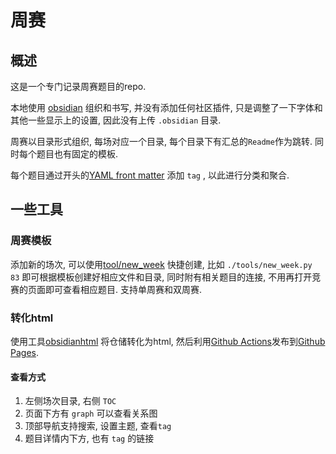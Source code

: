 # 周赛

## 概述
这是一个专门记录周赛题目的repo.

本地使用 [obsidian](https://obsidian.md/) 组织和书写, 并没有添加任何社区插件, 只是调整了一下字体和其他一些显示上的设置, 因此没有上传 `.obsidian` 目录.

周赛以目录形式组织, 每场对应一个目录, 每个目录下有汇总的`Readme`作为跳转. 同时每个题目也有固定的模板.

每个题目通过开头的[YAML front matter](https://help.obsidian.md/Advanced+topics/YAML+front+matter) 添加 `tag` ,  以此进行分类和聚合.

## 一些工具

### 周赛模板
添加新的场次, 可以使用[tool/new_week](https://github.com/hxzhao527/leetcode-weekly/blob/main/tools/new_week.py) 快捷创建, 比如 `./tools/new_week.py 83` 即可根据模板创建好相应文件和目录, 同时附有相关题目的连接, 不用再打开竞赛的页面即可查看相应题目.
支持单周赛和双周赛.

### 转化html
使用工具[obsidianhtml](https://obsidian-html.github.io/) 将仓储转化为html, 然后利用[Github Actions](https://github.com/features/actions)发布到[Github Pages](https://pages.github.com/).

#### 查看方式
1. 左侧场次目录, 右侧 `TOC`
2. 页面下方有 `graph` 可以查看关系图
3. 顶部导航支持搜索, 设置主题, 查看`tag`
4. 题目详情内下方, 也有 `tag` 的链接
